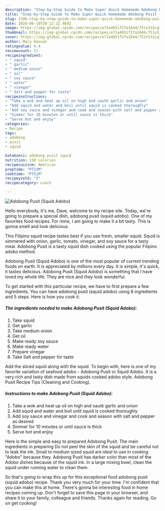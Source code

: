 ```yaml
---
description: "Step-by-Step Guide to Make Super Quick Homemade Adobong Pusit (Squid Adobo)"
title: "Step-by-Step Guide to Make Super Quick Homemade Adobong Pusit (Squid Adobo)"
slug: 2196-step-by-step-guide-to-make-super-quick-homemade-adobong-pusit-squid-adobo
date: 2020-06-10T20:12:22.469Z
image: https://img-global.cpcdn.com/recipes/e71a4951f27a1644/751x532cq70/adobong-pusit-squid-adobo-recipe-main-photo.jpg
thumbnail: https://img-global.cpcdn.com/recipes/e71a4951f27a1644/751x532cq70/adobong-pusit-squid-adobo-recipe-main-photo.jpg
cover: https://img-global.cpcdn.com/recipes/e71a4951f27a1644/751x532cq70/adobong-pusit-squid-adobo-recipe-main-photo.jpg
author: Mary Hanson
ratingvalue: 4.4
reviewcount: 11
recipeingredient:
- " squid"
- " garlic"
- " medium onion"
- " oil"
- " soy sauce"
- " water"
- " vinegar"
- " Salt and pepper for taste"
recipeinstructions:
- "Take a wok and heat up oil on high and sauté garlic and onion"
- "Add squid and water and boil until squid is cooked thoroughly"
- "Add soy sauce and vinegar and cook and season with salt and pepper as desired"
- "Simmer for 10 minutes or until sauce is thick"
- "Serve hot and enjoy"
categories:
- Recipe
tags:
- adobong
- pusit
- squid

katakunci: adobong pusit squid 
nutrition: 150 calories
recipecuisine: American
preptime: "PT23M"
cooktime: "PT51M"
recipeyield: "3"
recipecategory: Lunch

---
```



![Adobong Pusit (Squid Adobo)](https://img-global.cpcdn.com/recipes/e71a4951f27a1644/751x532cq70/adobong-pusit-squid-adobo-recipe-main-photo.jpg)

Hello everybody, it's me, Dave, welcome to my recipe site. Today, we're going to prepare a special dish, adobong pusit (squid adobo). One of my favorites food recipes. For mine, I am going to make it a bit tasty. This is gonna smell and look delicious.

This Filipino squid recipe tastes best if you use fresh, smaller squid. Squid is simmered with onion, garlic, tomato, vinegar, and soy sauce for a tasty meal. Adobong Pusit is a tasty squid dish cooked using the popular Filipino adobo method.

Adobong Pusit (Squid Adobo) is one of the most popular of current trending foods on earth. It is appreciated by millions every day. It is simple, it's quick, it tastes delicious. Adobong Pusit (Squid Adobo) is something that I have loved my whole life. They are nice and they look wonderful.


To get started with this particular recipe, we have to first prepare a few ingredients. You can have adobong pusit (squid adobo) using 8 ingredients and 5 steps. Here is how you cook it.

<!--inarticleads1-->

##### The ingredients needed to make Adobong Pusit (Squid Adobo):

1. Take  squid
1. Get  garlic
1. Take  medium onion
1. Get  oil
1. Make ready  soy sauce
1. Make ready  water
1. Prepare  vinegar
1. Take  Salt and pepper for taste


Add the sliced squid along with the squid. To begin with, here is one of my favorite variation of seafood adobo - Adobong Pusit or Squid Adobo. It is a very rich and tasty dish made from squids cooked adobo style. Adobong Pusit Recipe Tips (Cleaning and Cooking). 

<!--inarticleads2-->

##### Instructions to make Adobong Pusit (Squid Adobo):

1. Take a wok and heat up oil on high and sauté garlic and onion
1. Add squid and water and boil until squid is cooked thoroughly
1. Add soy sauce and vinegar and cook and season with salt and pepper as desired
1. Simmer for 10 minutes or until sauce is thick
1. Serve hot and enjoy


Here is the simple and easy to prepared Adobong Pusit. The main ingredients in preparing Do not peel the skin of the squid and be careful not to leak the ink. Small to medium sized squid are ideal to use in cooking &#34;Adobo&#34; because they. Adobong Pusit has darker color than most of the Adobo dishes because of the squid ink. In a large mixing bowl, clean the squid under running water to clean them. 

So that's going to wrap this up for this exceptional food adobong pusit (squid adobo) recipe. Thank you very much for your time. I'm confident that you can make this at home. There's gonna be interesting food in home recipes coming up. Don't forget to save this page in your browser, and share it to your family, colleague and friends. Thanks again for reading. Go on get cooking!
